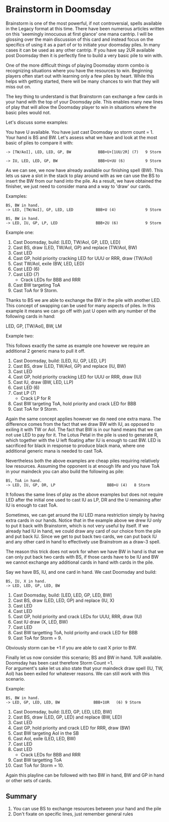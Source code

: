 # Brainstorm in Doomsday

Brainstorm is one of the most powerful, if not controversial, spells available
in the Legacy format at this time. There have been numerous articles written on
this 'seemingly innocuous at first glance' one mana cantrip. I will be glossing
over the main discussion of this card and instead focus on the specifics of
using it as a part of or to initiate your doomsday piles. In many cases it can
be used as any other cantrip. If you have say 2UR available post Doomsday then
it is perfectly fine to build a very basic pile to win with.

One of the more difficult things of playing Doomsday storm combo is recognizing
situations where you have the resources to win. Beginning players often start
out with learning only a few piles by heart. While this helps with getting
started, there will be many chances to win that they will miss out on.

The key thing to understand is that Brainstorm can exchange a few cards in your
hand with the top of your Doomsday pile. This enables many new lines of play
that will allow the Doomsday player to win in situations where the basic piles
would not.

Let's discuss some examples:

You have U available. You have just cast Doomsday so storm count = 1. Your hand
is BS and BW. Let's assess what we have and look at the most basic of piles to
compare it with:

```
-> [TW/AoI], LED, LED, GP, BW            BBB+U+[1UU/2R] (7)   9 Storm

-> IU, LED, LED, GP, BW                  BBB+U+UU (6)         9 Storm
```

As we can see, we now have already available our finishing spell (BW). This lets
us save a slot in the stack to play around with as we can use the BS to insert
the BW from our hand into the pile. As a result, we have obtained the finisher,
we just need to consider mana and a way to 'draw' our cards.

Examples:

```
BS, BW in hand.
-> LED, [TW/AoI], GP, LED, LED          BBB+U (4)             9 Storm

BS, BW in hand.
-> LED, IU, GP, LP, LED                 BBB+2U (6)            9 Storm
```

Example one:

1. Cast Doomsday, build: [LED, TW/AoI, GP, LED, LED]
2. Cast BS, draw (LED, TW/AoI, GP) and replace (TW/AoI, BW)
3. Cast LED
4. Cast GP, hold priority cracking LED for UUU or RRR, draw (TW/AoI)
5. Cast TW/AoI, exile (BW, LED, LED)
6. Cast LED (6)
7. Cast LED (7)
   - Crack LEDs for BBB and RRR
8. Cast BW targeting ToA
9. Cast ToA for 9 Storm.

Thanks to BS we are able to exchange the BW in the pile with another LED. This
concept of swapping can be used for many aspects of piles. In this example it
means we can go off with just U open with any number of the following cards in
hand:

LED, GP, [TW/AoI], BW, LM

Example two:

This follows exactly the same as example one however we require an additional 2
generic mana to pull it off.

1. Cast Doomsday, build: [LED, IU, GP, LED, LP]
2. Cast BS, draw (LED, TW/AoI, GP) and replace (IU, BW)
3. Cast LED
4. Cast GP, hold priority cracking LED for UUU or RRR, draw (IU)
5. Cast IU, draw (BW, LED, LLP)
6. Cast LED (6)
7. Cast LP (7)
   - Crack LP for R
8. Cast BW targeting ToA, hold priority and crack LED for BBB
9. Cast ToA for 9 Storm.

Again the same concept applies however we do need one extra mana. The difference
comes from the fact that we draw BW with IU, as opposed to exiling it with TW or
AoI. The fact that BW is in our hand means that we can not use LED to pay for
it. The Lotus Petal in the pile is used to generate R, which together with the U
left floating after IU is enough to cast BW. LED is sacrificed for black in
response to produce black mana, where one additional generic mana is needed to
cast ToA.

Nevertheless both the above examples are cheap piles requiring relatively low
resources. Assuming the opponent is at enough life and you have ToA in your
maindeck you can also build the following as pile:

```
BS, ToA in hand.
-> LED, IU, GP, DR, LP                       BBB+U (4)   8 Storm
```

It follows the same lines of play as the above examples but does not require LED
after the initial one used to cast IU as LP, DR and the U remaining after IU is
enough to cast ToA.

Sometimes, we can get around the IU LED mana restriction simply by having extra
cards in our hands. Notice that in the example above we drew IU only to put it
back with Brainstorm, which is not very useful by itself. If we already had IU
in hand, we could draw any card of our choice from the pile and put back IU.
Since we get to put back two cards, we can put back IU and any other card in
hand to effectively use Brainstrom as a draw-3 spell.

The reason this trick does not work for when we have BW in hand is that we can
only put back two cards with BS, if those cards have to be IU and BW we cannot
exchange any additional cards in hand with cards in the pile.

Say we have BS, IU, and one card in hand. We cast Doomsday and build:

```
BS, IU, X in hand.
-> LED, LED, GP, LED, BW
```

1. Cast Doomsday, build: [LED, LED, GP, LED, BW]
2. Cast BS, draw (LED, LED, GP) and replace (IU, X)
3. Cast LED
4. Cast LED
5. Cast GP, hold priority and crack LEDs for UUU, RRR, draw (IU)
6. Cast IU draw (X, LED, BW)
7. Cast LED
8. Cast BW targetting ToA, hold priority and crack LED for BBB
9. Cast ToA for Storm = 9.

Obviously storm can be +1 if you are able to cast X prior to BW.

Finally let us now consider this scenario; BS and BW in hand. 1UR available.
Doomsday has been cast therefore Storm Count =1.  
For argument's sake let us also state that your maindeck draw spell (IU, TW,
AoI) has been exiled for whatever reasons. We can still work with this scenario.

Example:

```
BS, BW in hand.
-> LED, GP, LED, LED, BW               BBB+1UR   (6) 9 Storm
```

1. Cast Doomsday, build: [LED, GP, LED, LED, BW]
2. Cast BS, draw (LED, GP, LED) and replace (BW, LED)
3. Cast LED
4. Cast GP, hold priority and crack LED for RRR, draw (BW)
5. Cast BW targeting AoI in the SB
6. Cast AoI, exile (LED, LED, BW)
7. Cast LED
8. Cast LED
   - Crack LEDs for BBB and RRR
9. Cast BW targetting ToA
10. Cast ToA for Storm = 10.

Again this playline can be followed with two BW in hand, BW and GP in hand or
other sets of cards.

## Summary

1. You can use BS to exchange resources between your hand and the pile
2. Don't fixate on specific lines, just remember general rules
